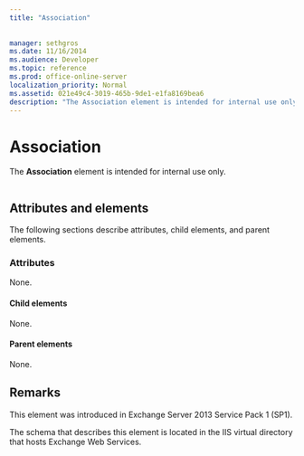 ```yaml
---
title: "Association"
 
 
manager: sethgros
ms.date: 11/16/2014
ms.audience: Developer
ms.topic: reference
ms.prod: office-online-server
localization_priority: Normal
ms.assetid: 021e49c4-3019-465b-9de1-e1fa8169bea6
description: "The Association element is intended for internal use only."
---
```


# Association

The **Association** element is intended for internal use only. 
  
```

```

## Attributes and elements

The following sections describe attributes, child elements, and parent elements.
  
### Attributes

None.
  
#### Child elements

None.
  
#### Parent elements

None.
  
## Remarks

This element was introduced in Exchange Server 2013 Service Pack 1 (SP1).
  
The schema that describes this element is located in the IIS virtual directory that hosts Exchange Web Services.
  

